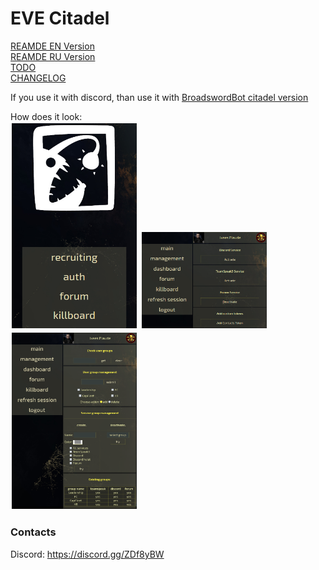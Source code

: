 # EVE Citadel
[REAMDE EN Version](../assets/README_EN.md)<br>
[REAMDE RU Version](../assets/README_RU.md)<br>
[TODO](../assets/TODO.md)<br>
[CHANGELOG](../assets/CHANGELOG)

If you use it with discord, than use it with [BroadswordBot citadel version](https://github.com/hiveliberty/Broadsword/tree/citadel)

How does it look:<br>
<img src="https://raw.githubusercontent.com/hiveliberty/eve-citadel/assets/screenshots/index.png" style="width:200px; height:auto; padding:2px;" alt="Main Page"/>
<img src="https://raw.githubusercontent.com/hiveliberty/eve-citadel/assets/screenshots/dashboard.png" style="width:200px; height:auto; padding:2px;" alt="Dashboard Page"/>
<img src="https://raw.githubusercontent.com/hiveliberty/eve-citadel/assets/screenshots/mgmt.png" style="width:200px; height:auto; padding:2px;" alt="Group Mgmt Page"/>

### Contacts
Discord: https://discord.gg/ZDf8yBW